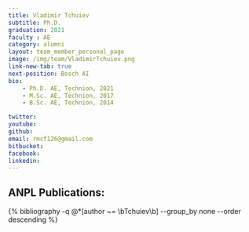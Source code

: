 ```yaml
---
title: Vladimir Tchuiev
subtitle: Ph.D. 
graduation: 2021
faculty : AE
category: alumni
layout: team_member_personal_page
image: /img/team/VladimirTchuiev.png
link-new-tab: true
next-position: Bosch AI
bio:
    - Ph.D. AE, Technion, 2021
    - M.Sc. AE, Technion, 2017
    - B.Sc. AE, Technion, 2014

twitter: 
youtube: 
github: 
email: rmcf126@gmail.com
bitbucket: 
facebook: 
linkedin:
---
```


## ANPL Publications:

{% bibliography -q @*[author ~= \bTchuiev\b] --group_by none --order descending %}
